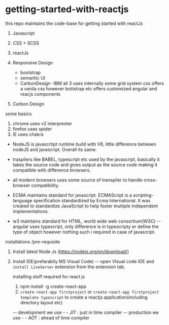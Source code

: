 # getting-started-with-reactjs
this repo maintains the code-base for getting started with reactJs

1. Javascript
2. CSS + SCSS
3. reactJs
4. Responsive Design
    - bootstrap
    - semantic UI
    - CarbonDesign -IBM
    all 3 uses internally some grid system
css offers a vanila css however bottstrap etc offers customized angular and reacjs components

5. Carbon Design


some basics

1. chrome uses v2 interprester
2. firefox uses spider
3. IE uses chakra


- NodeJS is javascrtipt runtime build with V8, little difference between nodeJS and javascript. Overall its same.

- traspilers like BABEL, typescript etc used by the javascript, basically it takes the source code and gives output as the source code making it compatible with difference browsers.
- all modern browsers uses some source of transpiler to handle cross-browser compatibility.

- ECMA maintains standard for javascript.
  ECMAScript is a scripting-language specification standardized by Ecma International. It was created to standardize JavaScript to help foster multiple independent implementations.

- w3 maintains standard for HTML, world wide web consortium(W3C)
--angular uses typescript, only difference is in typescripty er define the type of object however nothing such i required in case of javascript.

installations /pre-requisite
1. Install latest Node Js (https://nodejs.org/en/download/)
2. Install IDE(prefarabily MS Visual Code)
    -- open VIsual code IDE and `install LiveServer` extension from the extension tab.


    installing stuff required for react js

    1. npm install -g create-react-app
    2. `create-react-app firstproject` or `create-react-app firstproject template typescript`
    to create a reactjs application(including directory layout etc)
    

      -- development we use - - JIT : just in time compiler
      -- production  we use - - AOT : ahead of time compiler